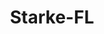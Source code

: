 ---
title: Starke-FL
slug: starke-fl
f_state:
- cms/state/florida.md
f_locations:
- cms/payday-loan/advance-america-1492.md
- cms/payday-loan/advance-america-1540.md
- cms/payday-loan/checkman-14276.md
- cms/payday-loan/first-america-cash-advance-18162.md
- cms/payday-loan/first-american-holding-inc-18406.md
updated-on: '2024-05-30T13:41:28.615Z'
created-on: '2024-05-30T13:41:28.615Z'
published-on: '2024-05-30T13:54:32.469Z'
f_city: Starke
layout: '[city].html'
tags: city
---